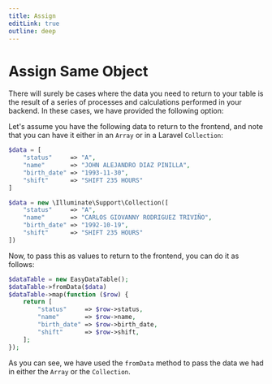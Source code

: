 ```yaml
---
title: Assign
editLink: true
outline: deep
---
```


# Assign Same Object

There will surely be cases where the data you need to return to your table is the result of a series of processes and calculations performed in your backend. In these cases, we have provided the following option:

Let's assume you have the following data to return to the frontend, and note that you can have it either in an `Array` or in a Laravel `Collection`:

```php
$data = [
    "status"     => "A",
    "name"       => "JOHN ALEJANDRO DIAZ PINILLA",
    "birth_date" => "1993-11-30",
    "shift"      => "SHIFT 235 HOURS"
]

$data = new \Illuminate\Support\Collection([
    "status"     => "A",
    "name"       => "CARLOS GIOVANNY RODRIGUEZ TRIVIÑO",
    "birth_date" => "1992-10-19",
    "shift"      => "SHIFT 235 HOURS"
])
```

Now, to pass this as values to return to the frontend, you can do it as follows:

```php
$dataTable = new EasyDataTable();
$dataTable->fromData($data)
$dataTable->map(function ($row) {
    return [
        "status"     => $row->status,
        "name"       => $row->name,
        "birth_date" => $row->birth_date,
        "shift"      => $row->shift,
    ];
});
```

As you can see, we have used the `fromData` method to pass the data we had in either the `Array` or the `Collection`.